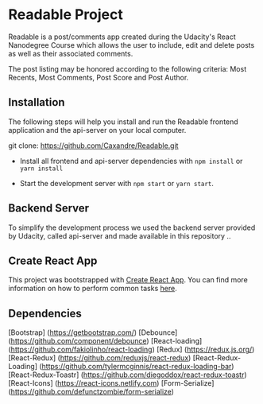 # Readable Project

Readable is a post/comments app created during the Udacity's React Nanodegree Course which allows the user to include, edit and delete posts as well as their associated comments.

The post listing may be honored according to the following criteria: Most Recents, Most Comments, Post Score and Post Author. 

## Installation

The following steps will help you install and run the Readable frontend application and the api-server on your local computer.

git clone: https://github.com/Caxandre/Readable.git

* Install all frontend and api-server dependencies with `npm install` or `yarn install`

* Start the development server with `npm start` or `yarn start`.

## Backend Server

To simplify the development process we used the backend server provided by Udacity, called api-server and made available in this repository ..


## Create React App

This project was bootstrapped with [Create React App](https://github.com/facebookincubator/create-react-app). You can find more information on how to perform common tasks [here](https://github.com/facebookincubator/create-react-app/blob/master/packages/react-scripts/template/README.md).

## Dependencies

[Bootstrap] (https://getbootstrap.com/)
[Debounce] (https://github.com/component/debounce)
[React-loading] (https://github.com/fakiolinho/react-loading)
[Redux] (https://redux.js.org/)
[React-Redux] (https://github.com/reduxjs/react-redux)
[React-Redux-Loading] (https://github.com/tylermcginnis/react-redux-loading-bar)
[React-Redux-Toastr] (https://github.com/diegoddox/react-redux-toastr)
[React-Icons] (https://react-icons.netlify.com)
[Form-Serialize] (https://github.com/defunctzombie/form-serialize)